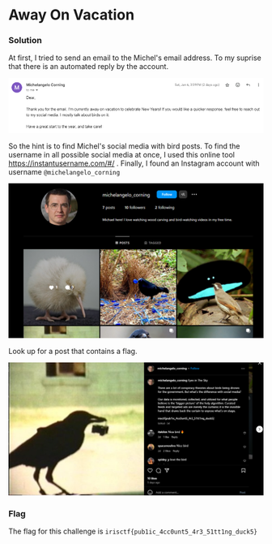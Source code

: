 # Away On Vacation

### Solution
At first, I tried to send an email to the Michel's email address. To my suprise that there is an automated reply by the account.

![alt](images/vacation.PNG)

So the hint is to find Michel's social media with bird posts. To find the username in all possible social media at once, I used this online tool https://instantusername.com/#/ . Finally, I found an Instagram account with username ```@michelangelo_corning```

![alt](images/vacation(2).PNG)

Look up for a post that contains a flag.

![alt](images/vacation(3).PNG)
### Flag 
The flag for this challenge is ```irisctf{pub1ic_4cc0unt5_4r3_51tt1ng_duck5}```
